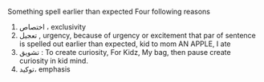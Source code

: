 Something spell earlier than expected 
Four following reasons 
1. اختصاص ، exclusivity
2. تعجيل , urgency, because of urgency or excitement that par of sentence is spelled out earlier than expected, kid to mom AN APPLE, I ate 
3.  تشويق : To create curiosity, For Kidz, My bag, then pause create curiosity in kid mind.
4. توكيد، emphasis 